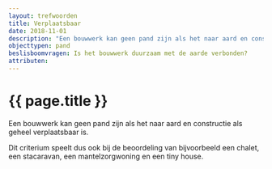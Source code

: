 ```yaml
---
layout: trefwoorden
title: Verplaatsbaar
date: 2018-11-01
description: "Een bouwwerk kan geen pand zijn als het naar aard en constructie als geheel verplaatsbaar is"
objecttypen: pand
beslisboomvragen: Is het bouwwerk duurzaam met de aarde verbonden?
attributen:
---
```


# {{ page.title }}
Een bouwwerk kan geen pand zijn als het naar aard en constructie als geheel verplaatsbaar is.

Dit criterium speelt dus ook bij de beoordeling van bijvoorbeeld een chalet, een stacaravan, een mantelzorgwoning en een tiny house.

